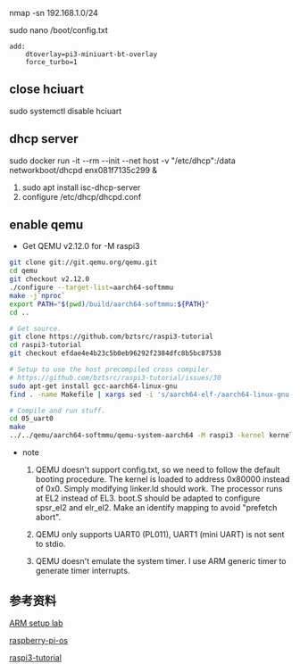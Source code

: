
nmap -sn 192.168.1.0/24

sudo nano /boot/config.txt

    add:
        dtoverlay=pi3-miniuart-bt-overlay
        force_turbo=1


## close hciuart

sudo systemctl disable hciuart


## dhcp server

sudo docker run -it --rm --init --net host -v "/etc/dhcp":/data networkboot/dhcpd enx081f7135c299 &

1. sudo apt install isc-dhcp-server
2. configure /etc/dhcp/dhcpd.conf


## enable qemu

* Get QEMU v2.12.0 for -M raspi3

``` bash
git clone git://git.qemu.org/qemu.git
cd qemu
git checkout v2.12.0
./configure --target-list=aarch64-softmmu
make -j`nproc`
export PATH="$(pwd)/build/aarch64-softmmu:${PATH}"
cd ..

# Get source.
git clone https://github.com/bztsrc/raspi3-tutorial
cd raspi3-tutorial
git checkout efdae4e4b23c5b0eb96292f2384dfc8b5bc87538

# Setup to use the host precompiled cross compiler.
# https://github.com/bztsrc/raspi3-tutorial/issues/30
sudo apt-get install gcc-aarch64-linux-gnu
find . -name Makefile | xargs sed -i 's/aarch64-elf-/aarch64-linux-gnu-/'

# Compile and run stuff.
cd 05_uart0
make
../../qemu/aarch64-softmmu/qemu-system-aarch64 -M raspi3 -kernel kernel8.img -serial stdio
```

* note

    1. QEMU doesn't support config.txt, so we need to follow the default booting procedure.
        The kernel is loaded to address 0x80000 instead of 0x0. Simply modifying linker.ld should work.
        The processor runs at EL2 instead of EL3. boot.S should be adapted to configure spsr_el2 and elr_el2.
        Make an identify mapping to avoid "prefetch abort".

    2. QEMU only supports UART0 (PL011), UART1 (mini UART) is not sent to stdio.

    3. QEMU doesn't emulate the system timer. I use ARM generic timer to generate timer interrupts.

## 参考资料

[ARM setup lab](http://www.bravegnu.org/gnu-eprog/index.html#intro)

[raspberry-pi-os](https://github.com/s-matyukevich/raspberry-pi-os)

[raspi3-tutorial](https://github.com/bztsrc/raspi3-tutorial)